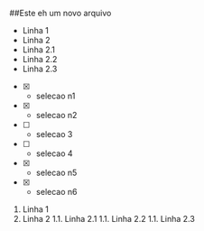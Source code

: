 ##Este eh um novo arquivo  
* Linha 1
* Linha 2
 * Linha 2.1
 * Linha 2.2
 * Linha 2.3


- [x] - selecao n1
- [x] - selecao n2
- [ ] - selecao 3
- [ ] - selecao 4
- [x] - selecao n5
- [x] - selecao n6

1. Linha 1
1. Linha 2
  1.1. Linha 2.1
  1.1. Linha 2.2
  1.1. Linha 2.3
